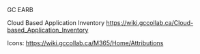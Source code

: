GC EARB

Cloud Based Application Inventory
https://wiki.gccollab.ca/Cloud-based_Application_Inventory


Icons:
https://wiki.gccollab.ca/M365/Home/Attributions
